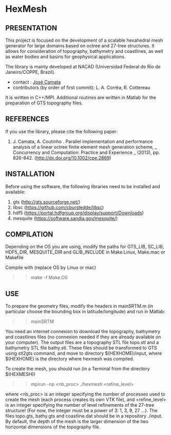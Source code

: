 # HexMesh

## PRESENTATION

This project is focused on the development of a scalable hexahedral mesh generator for large domains based on octree and 27-tree structures. It allows for consideration of topography, bathymetry and coastlines, as well as water bodies and basins for geophysical applications.

The library is mainly developed at NACAD (Universidad Federal do Rio de Janeiro/COPPE, Brazil).

* contact : [José Camata](mailto:camata@nacad.ufrj.br)
* contributors (by order of first commit): L. A. Corrêa, R. Cottereau

It is written in C++/MPI. Additional routines are written in Matlab for the preparation of GTS topography files.
 
## REFERENCES

If you use the library, please cite the following paper:
1. J. Camata, A. Coutinho . Parallel implementation and performance analysis of a linear octree finite element mesh generation scheme, _ Concurrency and Computation: Practice and Experience _ (2013), pp. 826-842. (http://dx.doi.org/10.1002/cpe.2869)

## INSTALLATION

Before using the software, the following libraries need to be installed and available:
1. gts (http://gts.sourceforge.net/)
1. libsc (https://github.com/cburstedde/libsc)
1. hdf5 (https://portal.hdfgroup.org/display/support/Downloads)
1. mesquite (https://software.sandia.gov/mesquite/)

## COMPILATION

Depending on the OS you are using, modify the paths for GTS_LIB, SC_LIB, HDF5_DIR, MESQUITE_DIR and GLIB_INCLUDE in Make.Linux, Make.mac or Makefile

Compile with (replace OS by Linux or mac)
>> make -f Make.OS

## USE

To prepare the geometry files, modify the headers in mainSRTM.m (in particular choose the bounding box in latitude/longitude) and run in Matlab:

>> mainSRTM

You need an internet connexion to download the topography, bathymetry and coastlines files (no connexion needed if they are already available on your computer). The output files are a topography STL file topo.stl and a bathymetry STL file bathy.stl. These files should be transformed to GTS using stl2gts command, and move to directory $(HEXHOME)/input, where $(HEXHOME) is the directory where hexmesh was compiled.

To create the mesh, you should run (in a Terminal from the directory $(HEXMESH))

>> mpirun -np <nb_proc> ./hexmesh <refine_level>

where <nb_proc> is an integer specifying the number of processes used to create the mesh (each process creates its own VTK file), and <refine_level> is an integer specifying the number of level refinements of the 27-tree structure! (For now, the integer must be a power of 3: 1, 3, 9, 27 …). The files topo.gts, bathy.gts and coastline.dat should be in a repository ./input. By default, the depth of the mesh is the larger dimension of the two horizontal dimensions of the topography file.
